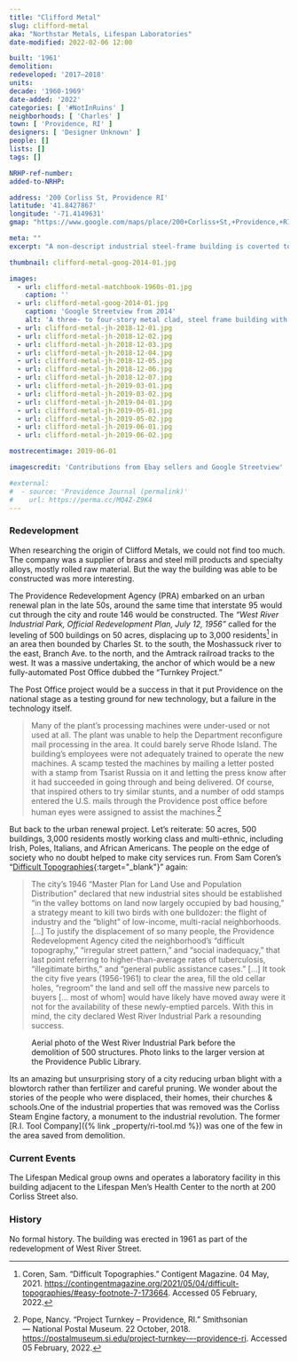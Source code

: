 ```yaml
---
title: "Clifford Metal"
slug: clifford-metal
aka: "Northstar Metals, Lifespan Laboratories"
date-modified: 2022-02-06 12:00

built: '1961'
demolition:
redeveloped: '2017–2018'
units:
decade: '1960-1969'
date-added: '2022'
categories: [ '#NotInRuins' ]
neighborhoods: [ 'Charles' ]
town: [ 'Providence, RI' ]
designers: [ 'Designer Unknown' ]
people: []
lists: []
tags: []

NRHP-ref-number:
added-to-NRHP:

address: '200 Corliss St, Providence RI'
latitude: '41.8427867'
longitude: '-71.4149631'
gmap: "https://www.google.com/maps/place/200+Corliss+St,+Providence,+RI+02904/@41.8427867,-71.4149631,17z/data=!3m1!4b1!4m5!3m4!1s0x89e444e3e6807fa7:0xf67c6eb47625c8e6!8m2!3d41.8427867!4d-71.4127744"

meta: ""
excerpt: "A non-descript industrial steel-frame building is coverted to medical laboratory space"

thumbnail: clifford-metal-goog-2014-01.jpg

images:
  - url: clifford-metal-matchbook-1960s-01.jpg
    caption: ''
  - url: clifford-metal-goog-2014-01.jpg
    caption: 'Google Streetview from 2014'
    alt: 'A three- to four-story metal clad, steel frame building with a one-story set of brick-clad delivery loading bays to the north. The main building has since been clad in panels with a portion of brick and numerous new window openings.'
  - url: clifford-metal-jh-2018-12-01.jpg
  - url: clifford-metal-jh-2018-12-02.jpg
  - url: clifford-metal-jh-2018-12-03.jpg
  - url: clifford-metal-jh-2018-12-04.jpg
  - url: clifford-metal-jh-2018-12-05.jpg
  - url: clifford-metal-jh-2018-12-06.jpg
  - url: clifford-metal-jh-2018-12-07.jpg
  - url: clifford-metal-jh-2019-03-01.jpg
  - url: clifford-metal-jh-2019-03-02.jpg
  - url: clifford-metal-jh-2019-04-01.jpg
  - url: clifford-metal-jh-2019-05-01.jpg
  - url: clifford-metal-jh-2019-05-02.jpg
  - url: clifford-metal-jh-2019-06-01.jpg
  - url: clifford-metal-jh-2019-06-02.jpg

mostrecentimage: 2019-06-01

imagescredit: 'Contributions from Ebay sellers and Google Streetview'

#external:
#  - source: 'Providence Journal (permalink)'
#    url: https://perma.cc/MQ4Z-Z9K4
---
```


### Redevelopment

When researching the origin of Clifford Metals, we could not find too much. The company was a supplier of brass and steel mill products and specialty alloys, mostly rolled raw material. But the way the building was able to be constructed was more interesting. 

The Providence Redevelopment Agency (<span class="abbr">PRA</span>) embarked on an urban renewal plan in the late 50s, around the same time that interstate 95 would cut through the city and route 146 would be constructed. The _“West River Industrial Park, Official Redevelopment Plan, July 12, 1956”_ called for the leveling of 500 buildings on 50 acres, displacing up to 3,000 residents[^1] in an area then bounded by Charles St. to the south, the Moshassuck river to the east, Branch Ave. to the north, and the Amtrack railroad tracks to the west. It was a massive undertaking, the anchor of which would be a new fully-automated Post Office dubbed the “Turnkey Project.”

[^1]: Coren, Sam. “Difficult Topographies.” Contigent Magazine. 04 May, 2021. https://contingentmagazine.org/2021/05/04/difficult-topographies/#easy-footnote-7-173664. Accessed 05 February, 2022.

The Post Office project would be a success in that it put Providence on the national stage as a testing ground for new technology, but a failure in the technology itself. 

> Many of the plant’s processing machines were under-used or not used at all. The plant was unable to help the Department reconfigure mail processing in the area. It could barely serve Rhode Island. The building’s employees were not adequately trained to operate the new machines. A scamp tested the machines by mailing a letter posted with a stamp from Tsarist Russia on it and letting the press know after it had succeeded in going through and being delivered. Of course, that inspired others to try similar stunts, and a number of odd stamps entered the U.S. mails through the Providence post office before human eyes were assigned to assist the machines.[^2]

[^2]: Pope, Nancy. “Project Turnkey – Providence, RI.” Smithsonian — National Postal Museum. 22 October, 2018. https://postalmuseum.si.edu/project-turnkey-–-providence-ri. Accessed 05 February, 2022.

But back to the urban renewal project. Let’s reiterate: 50 acres, 500 buildings, 3,000 residents mostly working class and multi-ethnic, including Irish, Poles, Italians, and African Americans. The people on the edge of society who no doubt helped to make city services run. From Sam Coren’s “[Difficult Topographies](//contingentmagazine.org/2021/05/04/difficult-topographies/#easy-footnote-7-173664){:target="_blank"}” again:

> The city’s 1946 “Master Plan for Land Use and Population Distribution” declared that new industrial sites should be established “in the valley bottoms on land now largely occupied by bad housing,” a strategy meant to kill two birds with one bulldozer: the flight of industry and the “blight” of low-income, multi-racial neighborhoods. […] To justify the displacement of so many people, the Providence Redevelopment Agency cited the neighborhood’s “difficult topography,” “irregular street pattern,” and “social inadequacy,” that last point referring to higher-than-average rates of tuberculosis, “illegitimate births,” and “general public assistance cases.” […] It took the city five years (1956-1961) to clear the area, fill the old cellar holes, “regroom” the land and sell off the massive new parcels to buyers [… most of whom] would have likely have moved away were it not for the availability of these newly-emptied parcels. With this in mind, the city declared West River Industrial Park a resounding success.

<figure class="u__img">
  <a href="//provlibdigital.org/islandora/object/islandora%3A26598">
    <img src="{{ site.propimg_path }}{{ page.slug }}/West-River-Street-before-Post-Office.jpg" alt="" />
  </a>
  <figcaption>
    Aerial photo of the West River Industrial Park before the demolition of 500 structures. Photo links to the larger version at the Providence Public Library.
  </figcaption>
</figure>

Its an amazing but unsurprising story of a city reducing urban blight with a blowtorch rather than fertilizer and careful pruning. We wonder about the stories of the people who were displaced, their homes, their churches & schools.One of the industrial properties that was removed was the Corliss Steam Engine factory, a monument to the industrial revolution. The former [R.I. Tool Company]({% link _property/ri-tool.md %}) was one of the few in the area saved from demolition. 


### Current Events

The Lifespan Medical group owns and operates a laboratory facility in this building adjacent to the Lifespan Men’s Health Center to the north at 200 Corliss Street also. 


### History

No formal history. The building was erected in 1961 as part of the redevelopment of West River Street. 
